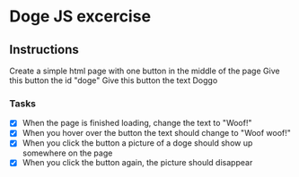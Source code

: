 # Doge JS excercise

## Instructions

Create a simple html page with one button in the middle of the page
Give this button the id "doge"
Give this button the text Doggo

### Tasks

- [x] When the page is finished loading, change the text to "Woof!"
- [x] When you hover over the button the text should change to "Woof woof!"
- [x] When you click the button a picture of a doge should show up somewhere on the page
- [x] When you click the button again, the picture should disappear
